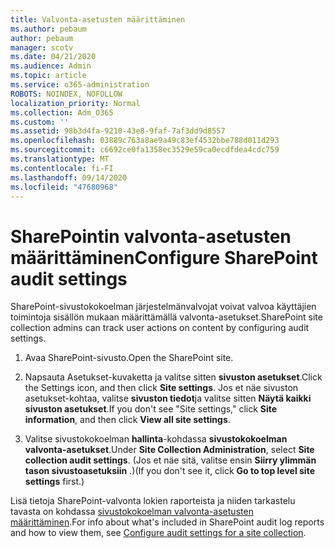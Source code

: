 ```yaml
---
title: Valvonta-asetusten määrittäminen
ms.author: pebaum
author: pebaum
manager: scotv
ms.date: 04/21/2020
ms.audience: Admin
ms.topic: article
ms.service: o365-administration
ROBOTS: NOINDEX, NOFOLLOW
localization_priority: Normal
ms.collection: Adm_O365
ms.custom: ''
ms.assetid: 98b3d4fa-9210-43e8-9faf-7af3dd9d8557
ms.openlocfilehash: 03889c763a8ae9a49c83ef4532bbe788d011d293
ms.sourcegitcommit: c6692ce0fa1358ec3529e59ca0ecdfdea4cdc759
ms.translationtype: MT
ms.contentlocale: fi-FI
ms.lasthandoff: 09/14/2020
ms.locfileid: "47680968"
---
```

# <a name="configure-sharepoint-audit-settings"></a><span data-ttu-id="bbf63-102">SharePointin valvonta-asetusten määrittäminen</span><span class="sxs-lookup"><span data-stu-id="bbf63-102">Configure SharePoint audit settings</span></span>

<span data-ttu-id="bbf63-103">SharePoint-sivustokokoelman järjestelmänvalvojat voivat valvoa käyttäjien toimintoja sisällön mukaan määrittämällä valvonta-asetukset.</span><span class="sxs-lookup"><span data-stu-id="bbf63-103">SharePoint site collection admins can track user actions on content by configuring audit settings.</span></span>
  
1. <span data-ttu-id="bbf63-104">Avaa SharePoint-sivusto.</span><span class="sxs-lookup"><span data-stu-id="bbf63-104">Open the SharePoint site.</span></span>
    
2. <span data-ttu-id="bbf63-105">Napsauta Asetukset-kuvaketta ja valitse sitten **sivuston asetukset**.</span><span class="sxs-lookup"><span data-stu-id="bbf63-105">Click the Settings icon, and then click **Site settings**.</span></span> <span data-ttu-id="bbf63-106">Jos et näe sivuston asetukset-kohtaa, valitse **sivuston tiedot**ja valitse sitten **Näytä kaikki sivuston asetukset**.</span><span class="sxs-lookup"><span data-stu-id="bbf63-106">If you don't see "Site settings," click **Site information**, and then click **View all site settings**.</span></span>
    
3. <span data-ttu-id="bbf63-107">Valitse sivustokokoelman **hallinta**-kohdassa **sivustokokoelman valvonta-asetukset**.</span><span class="sxs-lookup"><span data-stu-id="bbf63-107">Under **Site Collection Administration**, select **Site collection audit settings**.</span></span> <span data-ttu-id="bbf63-108">(Jos et näe sitä, valitse ensin **Siirry ylimmän tason sivustoasetuksiin** .)</span><span class="sxs-lookup"><span data-stu-id="bbf63-108">(If you don't see it, click **Go to top level site settings** first.)</span></span> 
    
<span data-ttu-id="bbf63-109">Lisä tietoja SharePoint-valvonta lokien raporteista ja niiden tarkastelu tavasta on kohdassa [sivustokokoelman valvonta-asetusten määrittäminen](https://go.microsoft.com/fwlink/?linkid=404050).</span><span class="sxs-lookup"><span data-stu-id="bbf63-109">For info about what's included in SharePoint audit log reports and how to view them, see [Configure audit settings for a site collection](https://go.microsoft.com/fwlink/?linkid=404050).</span></span>
  

